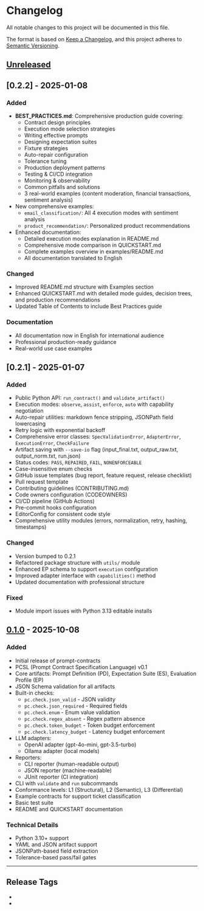 # Changelog

All notable changes to this project will be documented in this file.

The format is based on [Keep a Changelog](https://keepachangelog.com/en/1.0.0/),
and this project adheres to [Semantic Versioning](https://semver.org/spec/v2.0.0.html).

## [Unreleased]

## [0.2.2] - 2025-01-08

### Added
- **BEST_PRACTICES.md**: Comprehensive production guide covering:
  - Contract design principles
  - Execution mode selection strategies
  - Writing effective prompts
  - Designing expectation suites
  - Fixture strategies
  - Auto-repair configuration
  - Tolerance tuning
  - Production deployment patterns
  - Testing & CI/CD integration
  - Monitoring & observability
  - Common pitfalls and solutions
  - 3 real-world examples (content moderation, financial transactions, sentiment analysis)
- New comprehensive examples:
  - `email_classification/`: All 4 execution modes with sentiment analysis
  - `product_recommendation/`: Personalized product recommendations
- Enhanced documentation:
  - Detailed execution modes explanation in README.md
  - Comprehensive mode comparison in QUICKSTART.md
  - Complete examples overview in examples/README.md
  - All documentation translated to English

### Changed
- Improved README.md structure with Examples section
- Enhanced QUICKSTART.md with detailed mode guides, decision trees, and production recommendations
- Updated Table of Contents to include Best Practices guide

### Documentation
- All documentation now in English for international audience
- Professional production-ready guidance
- Real-world use case examples

## [0.2.1] - 2025-01-07

### Added
- Public Python API: `run_contract()` and `validate_artifact()`
- Execution modes: `observe`, `assist`, `enforce`, `auto` with capability negotiation
- Auto-repair utilities: markdown fence stripping, JSONPath field lowercasing
- Retry logic with exponential backoff
- Comprehensive error classes: `SpecValidationError`, `AdapterError`, `ExecutionError`, `CheckFailure`
- Artifact saving with `--save-io` flag (input_final.txt, output_raw.txt, output_norm.txt, run.json)
- Status codes: `PASS`, `REPAIRED`, `FAIL`, `NONENFORCEABLE`
- Case-insensitive enum checks
- GitHub issue templates (bug report, feature request, release checklist)
- Pull request template
- Contributing guidelines (CONTRIBUTING.md)
- Code owners configuration (CODEOWNERS)
- CI/CD pipeline (GitHub Actions)
- Pre-commit hooks configuration
- EditorConfig for consistent code style
- Comprehensive utility modules (errors, normalization, retry, hashing, timestamps)

### Changed
- Version bumped to 0.2.1
- Refactored package structure with `utils/` module
- Enhanced EP schema to support `execution` configuration
- Improved adapter interface with `capabilities()` method
- Updated documentation with professional structure

### Fixed
- Module import issues with Python 3.13 editable installs

## [0.1.0] - 2025-10-08

### Added
- Initial release of prompt-contracts
- PCSL (Prompt Contract Specification Language) v0.1
- Core artifacts: Prompt Definition (PD), Expectation Suite (ES), Evaluation Profile (EP)
- JSON Schema validation for all artifacts
- Built-in checks:
  - `pc.check.json_valid` - JSON validity
  - `pc.check.json_required` - Required fields
  - `pc.check.enum` - Enum value validation
  - `pc.check.regex_absent` - Regex pattern absence
  - `pc.check.token_budget` - Token budget enforcement
  - `pc.check.latency_budget` - Latency budget enforcement
- LLM adapters:
  - OpenAI adapter (gpt-4o-mini, gpt-3.5-turbo)
  - Ollama adapter (local models)
- Reporters:
  - CLI reporter (human-readable output)
  - JSON reporter (machine-readable)
  - JUnit reporter (CI integration)
- CLI with `validate` and `run` subcommands
- Conformance levels: L1 (Structural), L2 (Semantic), L3 (Differential)
- Example contracts for support ticket classification
- Basic test suite
- README and QUICKSTART documentation

### Technical Details
- Python 3.10+ support
- YAML and JSON artifact support
- JSONPath-based field extraction
- Tolerance-based pass/fail gates

---

## Release Tags

- [Unreleased]: https://github.com/PhilipposMelikidis/prompt-contracts/compare/v0.1.0...HEAD
- [0.1.0]: https://github.com/PhilipposMelikidis/prompt-contracts/releases/tag/v0.1.0

